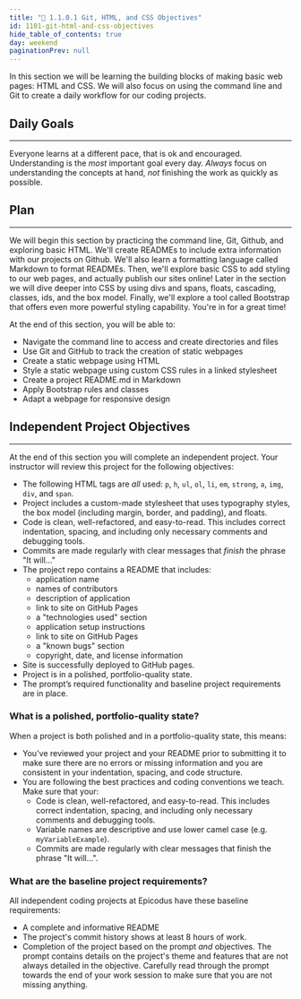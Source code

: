 ```yaml
---
title: "📓 1.1.0.1 Git, HTML, and CSS Objectives"
id: 1101-git-html-and-css-objectives
hide_table_of_contents: true
day: weekend
paginationPrev: null
---
```


In this section we will be learning the building blocks of making basic web pages:  HTML and CSS. We will also focus on using the command line and Git to create a daily workflow for our coding projects.

## Daily Goals
---

Everyone learns at a different pace, that is ok and encouraged.  Understanding is the _most_ important goal every day.  _Always_ focus on understanding the concepts at hand, _not_ finishing the work as quickly as possible.

## Plan
---

We will begin this section by practicing the command line, Git, Github, and exploring basic HTML. We'll create READMEs to include extra information with our projects on Github. We'll also learn a formatting language called Markdown to format READMEs. Then, we'll explore basic CSS to add styling to our web pages, and actually publish our sites online! Later in the section we will dive deeper into CSS by using divs and spans, floats, cascading, classes, ids, and the box model. Finally, we'll explore a tool called Bootstrap that offers even more powerful styling capability.  You're in for a great time!

At the end of this section, you will be able to:

* Navigate the command line to access and create directories and files
* Use Git and GitHub to track the creation of static webpages
* Create a static webpage using HTML
* Style a static webpage using custom CSS rules in a linked stylesheet
* Create a project README.md in Markdown
* Apply Bootstrap rules and classes
* Adapt a webpage for responsive design

## Independent Project Objectives
---

At the end of this section you will complete an independent project. Your instructor will review this project for the following objectives:

* The following HTML tags are _all_ used: `p`, `h`, `ul`, `ol`, `li`, `em`, `strong`, `a`, `img`, `div`, and `span`.
* Project includes a custom-made stylesheet that uses typography styles, the box model (including margin, border, and padding), and floats.
* Code is clean, well-refactored, and easy-to-read. This includes correct indentation, spacing, and including only necessary comments and debugging tools.
* Commits are made regularly with clear messages that _finish_ the phrase "It will…"
* The project repo contains a README that includes:
  * application name
  * names of contributors
  * description of application
  * link to site on GitHub Pages
  * a "technologies used" section
  * application setup instructions
  * link to site on GitHub Pages
  * a "known bugs" section
  * copyright, date, and license information
* Site is successfully deployed to GitHub pages.
* Project is in a polished, portfolio-quality state.
* The prompt’s required functionality and baseline project requirements are in place.

### What is a polished, portfolio-quality state?
When a project is both polished and in a portfolio-quality state, this means:

* You've reviewed your project and your README prior to submitting it to make sure there are no errors or missing information and you are consistent in your indentation, spacing, and code structure. 
* You are following the best practices and coding conventions we teach. Make sure that your:
  * Code is clean, well-refactored, and easy-to-read. This includes correct indentation, spacing, and including only necessary comments and debugging tools.
  * Variable names are descriptive and use lower camel case (e.g. `myVariableExample`).
  * Commits are made regularly with clear messages that finish the phrase "It will…".

### What are the baseline project requirements?
All independent coding projects at Epicodus have these baseline requirements:

* A complete and informative README
* The project's commit history shows at least 8 hours of work.
* Completion of the project based on the prompt _and_ objectives. The prompt contains details on the project's theme and features that are not always detailed in the objective. Carefully read through the prompt towards the end of your work session to make sure that you are not missing anything.
